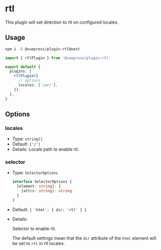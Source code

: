 # rtl

<NpmBadge package="@vuepress/plugin-rtl" />

This plugin will set direction to rtl on configured locales.

## Usage

```bash
npm i -D @vuepress/plugin-rtl@next
```

```ts
import { rtlPlugin } from '@vuepress/plugin-rtl'

export default {
  plugins: [
    rtlPlugin({
      // options
      locales: ['/ar/'],
    }),
  ],
}
```

## Options

### locales

- Type: `string[]`
- Default: `['/']`
- Details:
  Locale path to enable rtl.

### selector

- Type: `SelectorOptions`

  ```ts
  interface SelectorOptions {
    [element: string]: {
      [attrs: string]: string
    }
  }
  ```

- Default: `{ 'html': { dir: 'rtl' } }`

- Details:

  Selector to enable rtl.

  The default settings mean that the `dir` attribute of the `html` element will be set to `rtl` in rtl locales.
